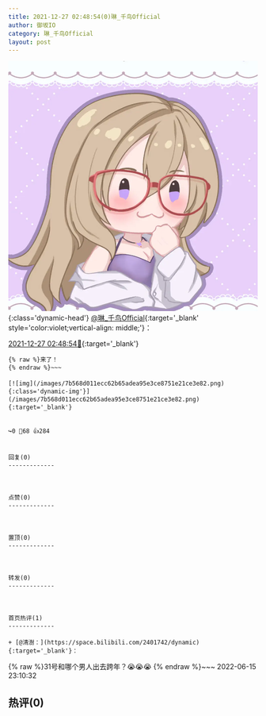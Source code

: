 ```yaml
---
title: 2021-12-27 02:48:54(0)琳_千鸟Official
author: 御坂IO
category: 琳_千鸟Official
layout: post
---
```


![img](/images/c0a88f85ebd0d056f37b114e0748e69556c8b488.jpg){:class='dynamic-head'}
[@琳_千鸟Official](https://space.bilibili.com/1620923329/dynamic){:target='_blank' style='color:violet;vertical-align: middle;'}：

[2021-12-27 02:48:54🔗](https://t.bilibili.com/608623211175549092){:target='_blank'}

~~~
{% raw %}来了！
{% endraw %}~~~

[![img](/images/7b568d011ecc62b65adea95e3ce8751e21ce3e82.png){:class='dynamic-img'}](/images/7b568d011ecc62b65adea95e3ce8751e21ce3e82.png){:target='_blank'}


↪️0 💬68 👍284


回复(0)
-------------



点赞(0)
-------------



置顶(0)
-------------



转发(0)
-------------



首页热评(1)
-------------

+ [@清澍：](https://space.bilibili.com/2401742/dynamic){:target='_blank'}：
~~~
{% raw %}31号和哪个男人出去跨年？😭😭😭
{% endraw %}~~~
2022-06-15 23:10:32


热评(0)
-------------



